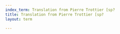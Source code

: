 ```yaml
---
index_term: Translation from Pierre Trottier [sp?
title: Translation from Pierre Trottier [sp?
layout: term

---
```

